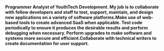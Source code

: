 #### Programmer Analyst of YouthTech Development. My job is to collaborate with fellow developers and staff to test, support, maintain, and design new applications on a variety of software platforms.Make use of web-based tools to create advanced SaaS when applicable. Test code periodically to ensure it produces the desirable results and perform debugging when necessary. Perform upgrades to make software and systems more secure and efficient.Collaborate with technical writers  to create documentation for user support. 

